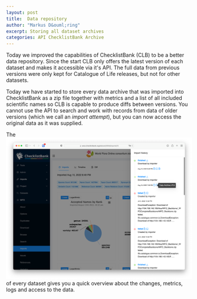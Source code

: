 ```yaml
---
layout: post
title:  Data repository
author: "Markus D&ouml;ring"
excerpt: Storing all dataset archives
categories: API ChecklistBank Archive
---
```


Today we improved the capabilities of ChecklistBank (CLB) to be a better data repository.
Since the start CLB only offers the latest version of each dataset and makes it accessible via it's API.
The full data from previous versions were only kept for Catalogue of Life releases, but not for other datasets.

Today we have started to store every data archive that was imported into ChecklistBank as a zip file
together with metrics and a list of all included scientific names so CLB is capable to produce diffs between versions. 
You cannot use the API to search and work with records from data of older versions (which we call an *import attempt*), but you can now access the original data as it was supplied.

The ![import history](/images/posts/import-history.png) of every dataset gives you a quick overview about the changes, metrics, logs and access to the data.
